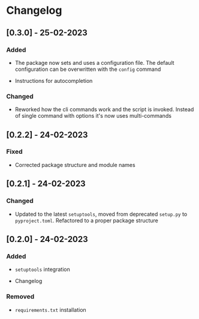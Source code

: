 # Changelog

## [0.3.0] - 25-02-2023

### Added

* The package now sets and uses a configuration file. The default configuration can be overwritten with the `config` command

* Instructions for autocompletion

### Changed

* Reworked how the cli commands work and the script is invoked. Instead of single command with options it's now uses multi-commands

## [0.2.2] - 24-02-2023

### Fixed

* Corrected package structure and module names
## [0.2.1] - 24-02-2023

### Changed

* Updated to the latest `setuptools`, moved from deprecated `setup.py` to `pyproject.toml`. Refactored to a proper package structure
## [0.2.0] - 24-02-2023

### Added

* `setuptools` integration

* Changelog

### Removed

* `requirements.txt` installation